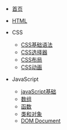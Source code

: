 * [首页](/)
* [HTML](/web/html.md) 

* CSS
    * [CSS基础语法](/web/css/css.md) 
    * [CSS选择器](/web/css/selector.md)
    * [CSS布局](/web/css/layout.md)
    * [CSS动画](/web/css/animation.md)

* JavaScript
    * [javaScript基础](/web/js/JavaScript.md)
    * [数组](/web/js/array.md)
    * [函数](/web/js/function.md)
    * [类和对象](/web/js/class.md)
    * [DOM Document](/web/js/document.md) 

